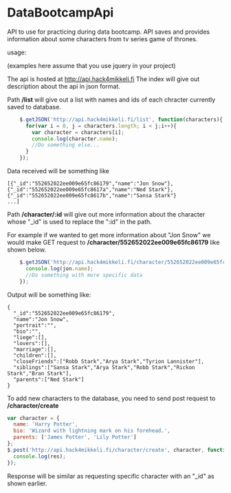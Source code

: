 ﻿# DataBootcampApi
API to use for practicing during data bootcamp.
API saves and provides information about some characters from tv series game of thrones.

usage:

(examples here assume that you use jquery in your project)

The api is hosted at http://api.hack4mikkeli.fi
The index will give out description about the api in json format.

Path **/list** will give out a list with names and ids of each chracter currently saved to database.
```javascript
    $.getJSON('http://api.hack4mikkeli.fi/list', function(characters){
      for(var i = 0, j = characters.length; i < j;i++){
        var character = characters[i];
        console.log(character.name);
        //Do something else...
      }
    });
```
Data received will be something like
```
[{"_id":"552652022ee009e65fc86179","name":"Jon Snow"},
{"_id":"552652022ee009e65fc8617a","name":"Ned Stark"},
{"_id":"552652022ee009e65fc8617b","name":"Sansa Stark"}
...]
```

Path **/character/:id** will give out more information about the character whose "_id" is used to replace the ":id" in the path.

For example if we wanted to get more information about "Jon Snow" we would make GET request to **/character/552652022ee009e65fc86179** like shown below.

```javascript
    $.getJSON('http://api.hack4mikkeli.fi/character/552652022ee009e65fc86179', function(jon){
      console.log(jon.name);
      //Do something with more specific data
    });
```
Output will be something like:
```
{
  "_id":"552652022ee009e65fc86179",
  "name":"Jon Snow",
  "portrait":"",
  "bio":"",
  "liege":[],
  "lovers":[],
  "marriage":[],
  "children":[],
  "closeFriends":["Robb Stark","Arya Stark","Tyrion Lannister"],
  "siblings":["Sansa Stark","Arya Stark","Robb Stark","Rickon Stark","Bran Stark"],
  "parents":["Ned Stark"]
}
```

To add new characters to the database, you need to send post request to **/character/create**
```javascript
var character = {
  name: 'Harry Potter',
  bio: 'Wizard with lightning mark on his forehead.',
  parents: ['James Potter', 'Lily Potter']
};
$.post('http://api.hack4mikkeli.fi/character/create', character, function(res){
  console.log(res);
});
```
Response will be similar as requesting specific character with an "_id" as shown earlier.

